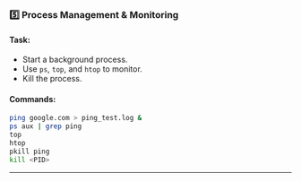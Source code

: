 ### 5️⃣ Process Management & Monitoring
#### **Task:**
- Start a background process.
- Use `ps`, `top`, and `htop` to monitor.
- Kill the process.

#### **Commands:**
```bash
ping google.com > ping_test.log &
ps aux | grep ping
top
htop
pkill ping 
kill <PID> 
```

---